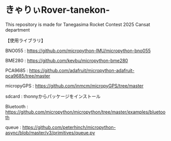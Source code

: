 # きゃりぃRover-tanekon-
This repository is made for Tanegasima Rocket Contest 2025 Cansat department

【使用ライブラリ】

BNO055 : https://github.com/micropython-IMU/micropython-bno055

BME280 : https://github.com/kevbu/micropython-bme280

PCA9685 : https://github.com/adafruit/micropython-adafruit-pca9685/tree/master

micropyGPS : https://github.com/inmcm/micropyGPS/tree/master

sdcard : thonnyからパッケージをインストール

Bluetooth : https://github.com/micropython/micropython/tree/master/examples/bluetooth

queue : https://github.com/peterhinch/micropython-async/blob/master/v3/primitives/queue.py
